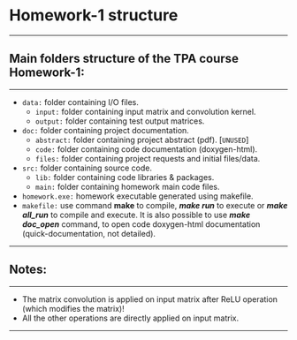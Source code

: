 <h1><b>Homework-1 structure</b></h1>

---

<h2><b>Main folders structure of the TPA course Homework-1:</h2></b>

---

- `data:` folder containing I/O files.
  - `input:` folder containing input matrix and convolution kernel.
  - `output:` folder containing test output matrices.
- `doc:` folder containing project documentation.
  - `abstract:` folder containing project abstract (pdf). [`UNUSED`]
  - `code:` folder containing code documentation (doxygen-html).
  - `files:` folder containing project requests and initial files/data.
- `src:` folder containing source code.
  - `lib:` folder containing code libraries & packages.
  - `main:` folder containing homework main code files.
- `homework.exe:` homework executable generated using makefile.
- `makefile:` use command **make** to compile, ***make run*** to execute or ***make all_run*** to compile and execute. It is also possible to use ***make doc_open*** command, to open code doxygen-html documentation (quick-documentation, not detailed).

---

<h2><b>Notes:</h2></b>

---

- The matrix convolution is applied on input matrix after ReLU operation (which modifies the matrix)!
- All the other operations are directly applied on input matrix.

---

